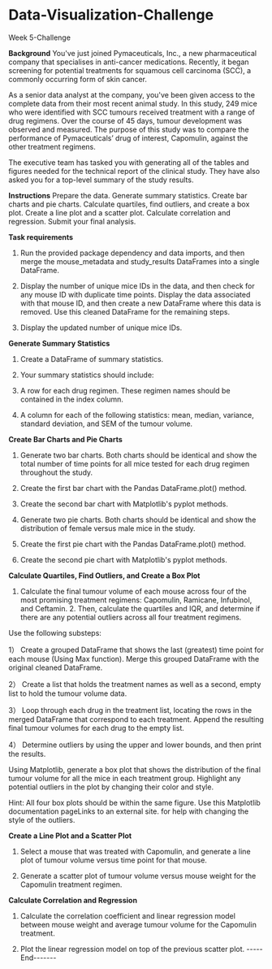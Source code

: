 # Data-Visualization-Challenge
Week 5-Challenge

**Background**
You've just joined Pymaceuticals, Inc., a new pharmaceutical company that specialises in anti-cancer medications. Recently, it began screening for potential treatments for squamous cell carcinoma (SCC), a commonly occurring form of skin cancer.

As a senior data analyst at the company, you've been given access to the complete data from their most recent animal study. In this study, 249 mice who were identified with SCC tumours received treatment with a range of drug regimens. Over the course of 45 days, tumour development was observed and measured. The purpose of this study was to compare the performance of Pymaceuticals’ drug of interest, Capomulin, against the other treatment regimens.

The executive team has tasked you with generating all of the tables and figures needed for the technical report of the clinical study. They have also asked you for a top-level summary of the study results.

**Instructions**
Prepare the data.
Generate summary statistics.
Create bar charts and pie charts.
Calculate quartiles, find outliers, and create a box plot.
Create a line plot and a scatter plot.
Calculate correlation and regression.
Submit your final analysis.

**Task requirements**
1. Run the provided package dependency and data imports, and then merge the mouse_metadata and study_results DataFrames into a single DataFrame.

2. Display the number of unique mice IDs in the data, and then check for any mouse ID with duplicate time points. Display the data associated with that mouse ID, and then create a new DataFrame where this data is removed. Use this cleaned DataFrame for the remaining steps.

3. Display the updated number of unique mice IDs.

**Generate Summary Statistics**
1. Create a DataFrame of summary statistics. 

2. Your summary statistics should include:

3. A row for each drug regimen. These regimen names should be contained in the index column.

4. A column for each of the following statistics: mean, median, variance, standard deviation, and SEM of the tumour volume.

**Create Bar Charts and Pie Charts**
1. Generate two bar charts. Both charts should be identical and show the total number of time points for all mice tested for each drug regimen throughout the study.

2. Create the first bar chart with the Pandas DataFrame.plot() method.

3. Create the second bar chart with Matplotlib's pyplot methods.

4. Generate two pie charts. Both charts should be identical and show the distribution of female versus male mice in the study.

5. Create the first pie chart with the Pandas DataFrame.plot() method.

6. Create the second pie chart with Matplotlib's pyplot methods.

**Calculate Quartiles, Find Outliers, and Create a Box Plot**
1. Calculate the final tumour volume of each mouse across four of the most promising treatment regimens: Capomulin, Ramicane, Infubinol, and Ceftamin. 2. Then, calculate the quartiles and IQR, and determine if there are any potential outliers across all four treatment regimens. 

Use the following substeps:

1） Create a grouped DataFrame that shows the last (greatest) time point for each mouse (Using Max function). Merge this grouped DataFrame with the original cleaned DataFrame.

2） Create a list that holds the treatment names as well as a second, empty list to hold the tumour volume data.

3） Loop through each drug in the treatment list, locating the rows in the merged DataFrame that correspond to each treatment. Append the resulting final tumour volumes for each drug to the empty list.

4） Determine outliers by using the upper and lower bounds, and then print the results.

Using Matplotlib, generate a box plot that shows the distribution of the final tumour volume for all the mice in each treatment group. Highlight any potential outliers in the plot by changing their color and style.

Hint: All four box plots should be within the same figure. Use this Matplotlib documentation pageLinks to an external site. for help with changing the style of the outliers.

**Create a Line Plot and a Scatter Plot**
1. Select a mouse that was treated with Capomulin, and generate a line plot of tumour volume versus time point for that mouse.

2. Generate a scatter plot of tumour volume versus mouse weight for the Capomulin treatment regimen.

**Calculate Correlation and Regression**
1. Calculate the correlation coefficient and linear regression model between mouse weight and average tumour volume for the Capomulin treatment.

2. Plot the linear regression model on top of the previous scatter plot.
-----End-------
